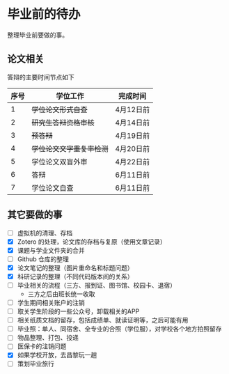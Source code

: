 # 毕业前的待办


整理毕业前要做的事。

<!--more-->

## 论文相关

答辩的主要时间节点如下

| 序号 | 学位工作                   | 完成时间  |
| ---- | -------------------------- | --------- |
| 1    | ~~学位论文形式自查~~       | 4月12日前 |
| 2    | ~~研究生答辩资格审核~~     | 4月14日前 |
| 3    | ~~预答辩~~                 | 4月19日前 |
| 4    | ~~学位论文文字重复率检测~~ | 4月20日前 |
| 5    | 学位论文双盲外审           | 4月22日前 |
| 6    | 答辩                       | 6月11日前 |
| 7    | 学位论文自查               | 6月11日前 |

## 其它要做的事

- [ ] 虚拟机的清理、存档
- [x] Zotero 的处理，论文库的存档与复原（使用文章记录）
- [x] 课题与学业文件夹的合并
- [ ] Github 仓库的整理
- [x] 论文笔记的整理（图片重命名和标题问题）
- [x] 科研记录的整理（不同代码版本间的关系）
- [ ] 毕业相关的流程（三方、报到证、图书馆、校园卡、退宿）
  - 三方之后由班长统一收取
- [ ] 学生期间相关账户的注销
- [ ] 取关学生阶段的一些公众号，卸载相关的APP
- [ ] 相关纸质文档的留存，包括成绩单、就读证明等，之后可能有用
- [ ] 毕业照：单人、同宿舍、全专业的合照（学位服），对学校各个地方拍照留存
- [ ] 物品整理、打包、投递
- [ ] 医保卡的注销问题
- [x] 如果学校开放，去昌黎玩一趟
- [ ] 策划毕业旅行
